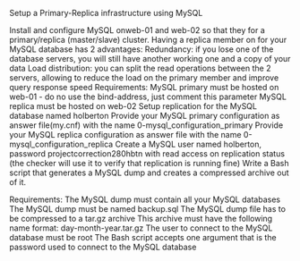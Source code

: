 Setup a Primary-Replica infrastructure using MySQL

Install and configure MySQL onweb-01 and web-02 so that they for a primary/replica (master/slave) cluster.
Having a replica member on for your MySQL database has 2 advantages:
Redundancy: if you lose one of the database servers, you will still have another working one and a copy of your data
Load distribution: you can split the read operations between the 2 servers, allowing to reduce the load on the primary member and improve query response speed
Requirements:
MySQL primary must be hosted on web-01 - do no use the bind-address, just comment this parameter
MySQL replica must be hosted on web-02
Setup replication for the MySQL database named holberton
Provide your MySQL primary configuration as answer file(my.cnf) with the name 0-mysql_configuration_primary
Provide your MySQL replica configuration as answer file with the name 0-mysql_configuration_replica
Create a MySQL user named holberton, password projectcorrection280hbtn with read access on replication status (the checker will use it to verify that replication is running fine)
Write a Bash script that generates a MySQL dump and creates a compressed archive out of it.

Requirements:
The MySQL dump must contain all your MySQL databases
The MySQL dump must be named backup.sql
The MySQL dump file has to be compressed to a tar.gz archive
This archive must have the following name format: day-month-year.tar.gz
The user to connect to the MySQL database must be root
The Bash script accepts one argument that is the password used to connect to the MySQL database
